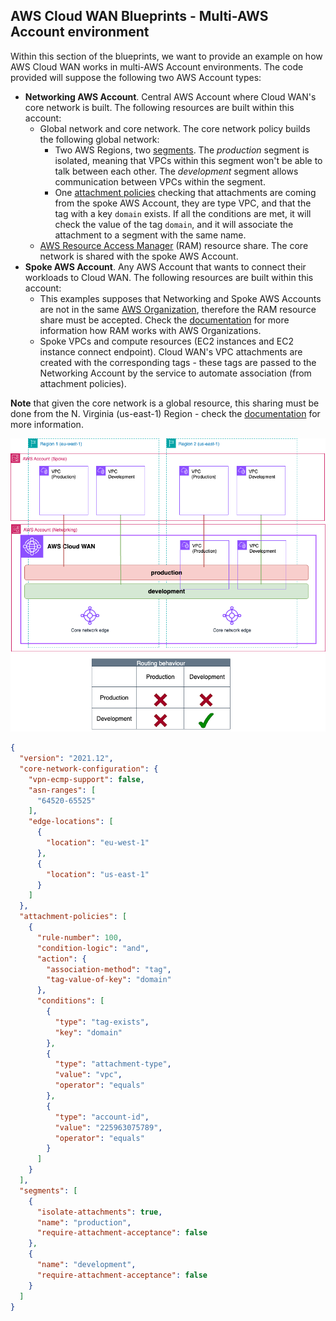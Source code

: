 
## AWS Cloud WAN Blueprints - Multi-AWS Account environment

Within this section of the blueprints, we want to provide an example on how AWS Cloud WAN works in multi-AWS Account environments. The code provided will suppose the following two AWS Account types:

- **Networking AWS Account**. Central AWS Account where Cloud WAN's core network is built. The following resources are built within this account:
    - Global network and core network. The core network policy builds the following global network:
        - Two AWS Regions, two [segments](https://docs.aws.amazon.com/network-manager/latest/cloudwan/cloudwan-policy-segments.html). The *production* segment is isolated, meaning that VPCs within this segment won't be able to talk between each other. The *development* segment allows communication between VPCs within the segment.
        - One [attachment policies](https://docs.aws.amazon.com/network-manager/latest/cloudwan/cloudwan-policy-attachments.html) checking that attachments are coming from the spoke AWS Account, they are type VPC, and that the tag with a key `domain` exists. If all the conditions are met, it will check the value of the tag `domain`, and it will associate the attachment to a segment with the same name.
    - [AWS Resource Access Manager](https://aws.amazon.com/ram/) (RAM) resource share. The core network is shared with the spoke AWS Account.
- **Spoke AWS Account**. Any AWS Account that wants to connect their workloads to Cloud WAN. The following resources are built within this account:
    - This examples supposes that Networking and Spoke AWS Accounts are not in the same [AWS Organization](https://aws.amazon.com/organizations/), therefore the RAM resource share must be accepted. Check the [documentation](https://docs.aws.amazon.com/organizations/latest/userguide/services-that-can-integrate-ram.html) for more information how RAM works with AWS Organizations.
    - Spoke VPCs and compute resources (EC2 instances and EC2 instance connect endpoint). Cloud WAN's VPC attachments are created with the corresponding tags - these tags are passed to the Networking Account by the service to automate association (from attachment policies).

**Note** that given the core network is a global resource, this sharing must be done from the N. Virginia (us-east-1) Region - check the [documentation](https://docs.aws.amazon.com/network-manager/latest/cloudwan/cloudwan-share-network.html) for more information.

![Multi-Account Architecture](../../images/patterns_multi_account.png)

```json
{
  "version": "2021.12",
  "core-network-configuration": {
    "vpn-ecmp-support": false,
    "asn-ranges": [
      "64520-65525"
    ],
    "edge-locations": [
      {
        "location": "eu-west-1"
      },
      {
        "location": "us-east-1"
      }
    ]
  },
  "attachment-policies": [
    {
      "rule-number": 100,
      "condition-logic": "and",
      "action": {
        "association-method": "tag",
        "tag-value-of-key": "domain"
      },
      "conditions": [
        {
          "type": "tag-exists",
          "key": "domain"
        },
        {
          "type": "attachment-type",
          "value": "vpc",
          "operator": "equals"
        },
        {
          "type": "account-id",
          "value": "225963075789",
          "operator": "equals"
        }
      ]
    }
  ],
  "segments": [
    {
      "isolate-attachments": true,
      "name": "production",
      "require-attachment-acceptance": false
    },
    {
      "name": "development",
      "require-attachment-acceptance": false
    }
  ]
}
```
